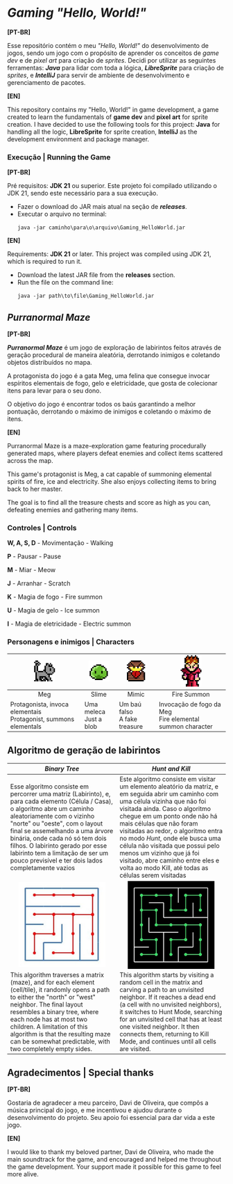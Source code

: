 # _Gaming "Hello, World!"_

**[PT-BR]**

Esse repositório contém o meu _"Hello, World!"_ do desenvolvimento de jogos,
sendo um jogo com o propósito de aprender os conceitos de _game dev_ e de
_pixel art_ para criação de _sprites_. Decidi por utilizar as seguintes ferramentas: 
**_Java_** para lidar com toda a lógica, **_LibreSprite_** para criação de _sprites_, 
e **_IntelliJ_** para servir de ambiente de desenvolvimento e gerenciamento de pacotes.

**[EN]**

This repository contains my "Hello, World!" in game development, a game created
to learn the fundamentals of **game dev** and **pixel art** for sprite creation. I have
decided to use the following tools for this project: **Java** for handling all the
logic, **LibreSprite** for sprite creation, **IntelliJ** as the development environment
and package manager.

### Execução | Running the Game

**[PT-BR]**

Pré requisitos: **JDK 21** ou superior. Este projeto foi compilado utilizando o 
JDK 21, sendo este necessário para a sua execução.
- Fazer o download do JAR mais atual na seção de **_releases_**.
- Executar o arquivo no terminal:
  ```
  java -jar caminho\para\o\arquivo\Gaming_HelloWorld.jar
  ```

**[EN]**

Requirements: **JDK 21** or later. This project was compiled using JDK 21, which is
required to run it.
- Download the latest JAR file from the **releases** section.
- Run the file on the command line:
  ```
  java -jar path\to\file\Gaming_HelloWorld.jar
  ```

## **_Purranormal Maze_**

**[PT-BR]**

**_Purranormal Maze_** é um jogo de exploração de labirintos feitos através
de geração procedural de maneira aleatória, derrotando inimigos e coletando
objetos distribuídos no mapa. 

A protagonista do jogo é a gata Meg, uma felina que consegue invocar
espíritos elementais de fogo, gelo e eletricidade, que gosta de
colecionar itens para levar para o seu dono.

O objetivo do jogo é encontrar todos os baús garantindo a melhor pontuação, 
derrotando o máximo de inimigos e coletando o máximo de itens.

**[EN]**

Purranormal Maze is a maze-exploration game featuring procedurally
generated maps, where players defeat enemies and collect items scattered
across the map.

This game's protagonist is Meg, a cat capable of summoning elemental
spirits of fire, ice and electricity. She also enjoys collecting items
to bring back to her master.

The goal is to find all the treasure chests and score as high as you can,
defeating enemies and gathering many items.

### Controles | Controls
**W, A, S, D** - Movimentação - Walking

**P** - Pausar - Pause

**M** - Miar - Meow

**J** - Arranhar - Scratch

**K** - Magia de fogo - Fire summon

**U** - Magia de gelo - Ice summon

**I** - Magia de eletricidade - Electric summon

### Personagens e inimigos | Characters

| <img src="resources/previews/cat.gif"/>                               | <img src="resources/previews/slime.gif"/> | <img src="resources/previews/mimic.gif"/> | <img src="resources/previews/FS_down.gif"/>                    |
|-----------------------------------------------------------------------|-------------------------------------------|-------------------------------------------|----------------------------------------------------------------|
| <div align=center>Meg</div>                                           | <div align=center>Slime</div>             | <div align=center>Mimic</div>             | <div align=center>Fire Summon</div>                            |
| Protagonista, invoca elementais <br/> Protagonist, summons elementals | Uma meleca<br/>Just a blob                | Um baú falso <br/> A fake treasure        | Invocação de fogo da Meg <br/> Fire elemental summon character |



## Algoritmo de geração de labirintos

| **_Binary Tree_**                                                                                                                                                                                                                                                                                                                                                                                 | **_Hunt and Kill_**                                                                                                                                                                                                                                                                                                                                                                                                                                                   |
|---------------------------------------------------------------------------------------------------------------------------------------------------------------------------------------------------------------------------------------------------------------------------------------------------------------------------------------------------------------------------------------------------|-----------------------------------------------------------------------------------------------------------------------------------------------------------------------------------------------------------------------------------------------------------------------------------------------------------------------------------------------------------------------------------------------------------------------------------------------------------------------|
| Esse algoritmo consiste em percorrer uma matriz (Labirinto), e, para cada elemento (Célula / Casa), o algoritmo abre um caminho aleatoriamente com o vizinho "norte" ou "oeste", com o layout final se assemelhando a uma árvore binária, onde cada nó só tem dois filhos. O labirinto gerado por esse labirinto tem a limitação de ser um pouco previsível e ter dois lados completamente vazios | Este algoritmo consiste em visitar um elemento aleatório da matriz, e em seguida abrir um caminho com uma célula vizinha que não foi visitada ainda. Caso o algoritmo chegue em um ponto onde não há mais células que não foram visitadas ao redor, o algoritmo entra no modo _Hunt_, onde ele busca uma célula não visitada que possui pelo menos um vizinho que já foi visitado, abre caminho entre eles e volta ao modo Kill, até todas as células serem visitadas |
| <div align=center> <img width="200" src="resources/previews/BinaryTree.jpg" alt="Labirinto Binary Tree"/> </div>                                                                                                                                                                                                                                                                                  | <div align=center> <img align=center width="200" src="resources/previews/HuntAndKill.jpg" alt="Labirinto Hunt and Kill"/> </div>                                                                                                                                                                                                                                                                                                                                      |
| This algorithm traverses a matrix (maze), and for each element (cell/tile), it randomly opens a path to either the "north" or "west" neighbor. The final layout resembles a binary tree, where each node has at most two children. A limitation of this algorithm is that the resulting maze can be somewhat predictable, with two completely empty sides.                                        | This algorithm starts by visiting a random cell in the matrix and carving a path to an unvisited neighbor. If it reaches a dead end (a cell with no unvisited neighbors), it switches to Hunt Mode, searching for an unvisited cell that has at least one visited neighbor. It then connects them, returning to Kill Mode, and continues until all cells are visited.                                                                                                 |


## Agradecimentos | Special thanks

**[PT-BR]**

Gostaria de agradecer a meu parceiro, Davi de Oliveira, que compôs a música principal
do jogo, e me incentivou e ajudou durante o desenvolvimento do projeto. Seu apoio
foi essencial para dar vida a este jogo.

**[EN]**

I would like to thank my beloved partner, Davi de Oliveira, who made the main 
soundtrack for the game, and encouraged and helped me throughout the game development.
Your support made it possible for this game to feel more alive.